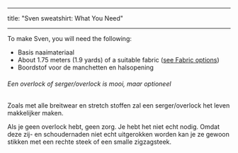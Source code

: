 - - -
title: "Sven sweatshirt: What You Need"
- - -

To make Sven, you will need the following:

- Basis naaimateriaal
- About 1.75 meters (1.9 yards) of a suitable fabric ([see Fabric options](#fabric-options))
- Boordstof voor de manchetten en halsopening

<Note>

###### Een overlock of serger/overlock is mooi, maar optioneel

Zoals met alle breitwear en stretch stoffen zal een serger/overlock het leven makkelijker maken.

Als je geen overlock hebt, geen zorg. Je hebt het niet echt nodig.
Omdat deze zij- en schoudernaden niet echt uitgerokken worden kan je ze gewoon stikken met een rechte steek of een smalle zigzagsteek.

</Note>
